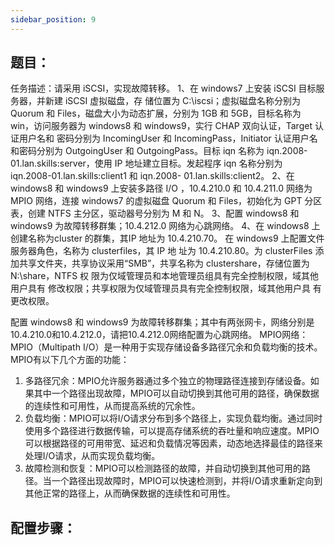 ```yaml
---
sidebar_position: 9
---
```


## **题目：**
 任务描述：请采用 iSCSI，实现故障转移。
1、在 windows7 上安装 iSCSI 目标服务器，并新建 iSCSI 虚拟磁盘，存 储位置为 C:\iscsi；虚拟磁盘名称分别为 Quorum 和 Files，磁盘大小为动态扩展，分别为 1GB 和 5GB，目标名称为 win，访问服务器为 windows8 和 windows9，实行 CHAP 双向认证，Target 认证用户名和 密码分别为 IncomingUser 和 IncomingPass，Initiator 认证用户名 和密码分别为 OutgoingUser 和 OutgoingPass。目标 iqn 名称为 iqn.2008-01.lan.skills:server，使用 IP 地址建立目标。发起程序 iqn 名称分别为 iqn.2008-01.lan.skills:client1 和 iqn.2008- 01.lan.skills:client2。 
2、在 windows8 和 windows9 上安装多路径 I/O ，10.4.210.0 和 10.4.211.0 网络为 MPIO 网络，连接 windows7 的虚拟磁盘 Quorum 和 Files，初始化为 GPT 分区表，创建 NTFS 主分区，驱动器号分别为 M 和 N。 
3、配置 windows8 和 windows9 为故障转移群集；10.4.212.0 网络为心跳网络。
4、在 windows8 上创建名称为cluster 的群集，其IP 地址为 10.4.210.70。 在 windows9 上配置文件服务器角色，名称为 clusterfiles，其 IP 地 址为 10.4.210.80。为 clusterFiles 添加共享文件夹，共享协议采用“SMB”，共享名称为 clustershare，存储位置为 N:\share，NTFS 权 限为仅域管理员和本地管理员组具有完全控制权限，域其他用户具有 修改权限；共享权限为仅域管理员具有完全控制权限，域其他用户具 有更改权限。 

配置 windows8 和 windows9 为故障转移群集；其中有两张网卡，网络分别是10.4.210.0和10.4.212.0，请把10.4.212.0网络配置为心跳网络。
MPIO网络：
MPIO（Multipath I/O）是一种用于实现存储设备多路径冗余和负载均衡的技术。
MPIO有以下几个方面的功能：
1. 多路径冗余：MPIO允许服务器通过多个独立的物理路径连接到存储设备。如果其中一个路径出现故障，MPIO可以自动切换到其他可用的路径，确保数据的连续性和可用性，从而提高系统的冗余性。
2. 负载均衡：MPIO可以将I/O请求分布到多个路径上，实现负载均衡。通过同时使用多个路径进行数据传输，可以提高存储系统的吞吐量和响应速度。MPIO可以根据路径的可用带宽、延迟和负载情况等因素，动态地选择最佳的路径来处理I/O请求，从而实现负载均衡。
3. 故障检测和恢复：MPIO可以检测路径的故障，并自动切换到其他可用的路径。当一个路径出现故障时，MPIO可以快速检测到，并将I/O请求重新定向到其他正常的路径上，从而确保数据的连续性和可用性。
## 配置步骤：
